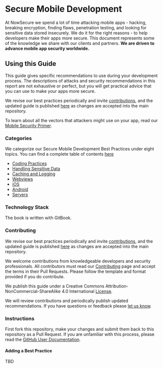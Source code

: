 # Secure Mobile Development

At NowSecure we spend a lot of time attacking mobile apps - hacking, breaking encryption, finding flaws, penetration testing, and looking for sensitive data stored insecurely. We do it for the right reasons - to help developers make their apps more secure. This document represents some of the knowledge we share with our clients and partners. **We are driven to advance mobile app security worldwide.**

## Using this Guide

This guide gives specific recommendations to use during your development process. The descriptions of attacks and security recommendations in this report are not exhaustive or perfect, but you will get practical advice that you can use to make your apps more secure.

We revise our best practices periodically and invite [contributions](https://github.com/nowsecure/secure-mobile-development/pulls), and the updated guide is published [here](https://books.nowsecure.com/secure-mobile-development/) as changes are accepted into the main repository.

To learn about all the vectors that attackers might use on your app, read our [Mobile Security Primer](mobile-security-primer/README.md).

### Categories

We categorize our Secure Mobile Development Best Practices under eight topics. You can find a complete table of contents [here](SUMMARY.md)

* [Coding Practices](coding_practices/README.md)
* [Handling Sensitive Data](sensitive_data/README.md)
* [Caching and Logging](caching_logging/README.md)
* [Webviews](webviews/README.md)
* [iOS](ios/README.md)
* [Android](android/README.md)
* [Servers](servers/README.md)

### Technology Stack

The book is written with GitBook.

### Contributing

We revise our best practices periodically and invite [contributions](https://github.com/nowsecure/secure-mobile-development/pulls), and the updated guide is published [here](https://books.nowsecure.com/secure-mobile-development/) as changes are accepted into the main repository.

We welcome contributions from knowledgeable developers and security professionals. All contributors must read our [Contributing](CONTRIBUTING.md) page and accept the terms in their Pull Requests. Please follow the template and format provided if you do contribute.

We publish this guide under a Creative Commons Attribution-NonCommercial-ShareAlike 4.0 International [License](LICENSE.md).

We will review contributions and periodically publish updated recommendations. If you have questions or feedback please [let us know](https://www.nowsecure.com/contact/).

### Instructions

First fork this repository, make your changes and submit them back to this repository as a Pull Request. If you are unfamiliar with this process, please read the [GitHub User Documentation](https://help.github.com/articles/creating-a-pull-request/).

#### Adding a Best Practice

TBD
